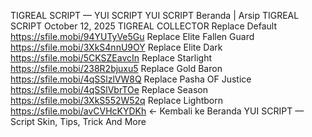 TIGREAL SCRIPT — YUI SCRIPT
YUI SCRIPT
Beranda
|
Arsip
TIGREAL SCRIPT
October 12, 2025
TIGREAL COLLECTOR
Replace Default
https://sfile.mobi/94YUTyVe5Gu
Replace Elite Fallen Guard
https://sfile.mobi/3XkS4nnU9OY
Replace Elite Dark
https://sfile.mobi/5CKSZEavcIn
Replace Starlight
https://sfile.mobi/238R2bjuxu5
Replace Gold Baron
https://sfile.mobi/4qSSlzlVW8Q
Replace Pasha OF Justice
https://sfile.mobi/4qSSlVbrTOe
Replace Season
https://sfile.mobi/3XkS552W52q
Replace Lightborn
https://sfile.mobi/avCVHcKYDKh
← Kembali ke Beranda
YUI SCRIPT — Script Skin, Tips, Trick And More